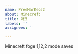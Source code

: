 ```yaml
---
name: PreeMarKets2
about: Minecreft
title: 마크
labels: ''
assignees: ''

---
```


Minecreft
foge 1,12,2 mode saves
